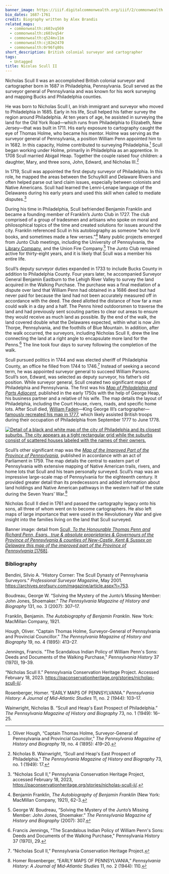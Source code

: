 ```yaml
---
banner_image: https://iiif.digitalcommonwealth.org/iiif/2/commonwealth:0r96fq84w/944,2716,7576,3269/,1200/0/default.jpg
bio_dates: 1687-1761
credit: Biography written by Alex Brandis
related_maps:
  - commonwealth:z603vq569
  - commonwealth:z603vq54r
  - commonwealth:q524mv11m
  - commonwealth:cj82m2470
  - commonwealth:0r96fq80s
short_description: British colonial surveyor and cartographer
tags:
  - Untagged
title: Nicolas Scull II
---
```

Nicholas Scull II was an accomplished British colonial surveyor and cartographer born in 1687 in Philadelphia, Pennsylvania. Scull served as the surveyor general of Pennsylvania and was known for his work surveying and mapping Bucks and Philadelphia counties.

He was born to Nicholas Scull I, an Irish immigrant and surveyor who moved to Philadelphia in 1685. Early in his life, Scull helped his father survey the region around Philadelphia. At ten years of age, he assisted in surveying the land for the Old York Road—which runs from Philadelphia to Elizabeth, New Jersey—that was built in 1711. His early exposure to cartography caught the eye of Thomas Holme, who became his mentor. Holme was serving as the surveyor general of Pennsylvania, a position William Penn appointed him to in 1682. In this capacity, Holme contributed to surveying Philadelphia.[^1] Scull began working under Holme, primarily in Philadelphia as an apprentice. In 1708 Scull married Abigail Heap. Together the couple raised four children: a daughter, Mary, and three sons, John, Edward, and Nicholas III.[^2]

In 1719, Scull was appointed the first deputy surveyor of Philadelphia. In this role, he mapped the areas between the Schuylkill and Delaware Rivers and often helped parse out land claim issues, especially between colonists and Native Americans. Scull had learned the Lenni-Lenape language of the Delawares during his early years and used this skill when called to mediate disputes.[^3]

During his time in Philadelphia, Scull befriended Benjamin Franklin and became a founding member of Franklin’s Junto Club in 1727. The club comprised of a group of tradesmen and artisans who spoke on moral and philosophical topics of the time and created solutions for issues around the city. Franklin referenced Scull in his autobiography as someone “who lov’d books, and sometimes made a few verses.”[^4] Many public projects emerged from Junto Club meetings, including the University of Pennsylvania, the [Library Company](https://librarycompany.org/), and the Union Fire Company.[^5] The Junto Club remained active for thirty-eight years, and it is likely that Scull was a member his entire life.

Scull’s deputy surveyor duties expanded in 1733 to include Bucks County in addition to Philadelphia County. Four years later, he accompanied Surveyor General Benjamin Eastburn to the Lehigh River Valley to survey the land acquired in the Walking Purchase. The purchase was a final mediation of a dispute over land that William Penn had obtained in a 1686 deed but had never paid for because the land had not been accurately measured off in accordance with the deed. The deed allotted the distance of how far a man could walk in a day and a half. The Penns hired outdoorsmen to traverse the land and had previously sent scouting parties to clear out areas to ensure they would receive as much land as possible. By the end of the walk, the land covered double what the Delawares expected, within what is now Jim Thorpe, Pennsylvania, and the foothills of Blue Mountain. In addition, after the walk occurred, the surveyors, including Nicholas Scull II, drew the line connecting the land at a right angle to encapsulate more land for the Penns.[^6] The line took four days to survey following the completion of the walk.

Scull pursued politics in 1744 and was elected sheriff of Philadelphia County, an office he filled from 1744 to 1746.[^7] Instead of seeking a second term, he was appointed surveyor general to succeed William Parsons. Scull’s son, Edward, was selected as deputy surveyor, his father’s old position. While surveyor general, Scull created two significant maps of Philadelphia and Pennsylvania. The first was his [_Map of Philadelphia and Parts Adjacent_](/maps/commonwealth:z603vq569/), published in the early 1750s with the help of George Heap, his business partner and a relative of his wife. The map details the layout of Philadelphia, including the Court House, rivers, roads, and specific home lots. After Scull died, [William Faden](/people/william-faden/)—King George III’s cartographer—[famously recreated his map in 1777](/maps/commonwealth:cj82m2470/), which likely assisted British troops during their occupation of Philadelphia from September 1777 to June 1778.

[![Detail of a black and white map of the city of Philadelphia and its closest suburbs. The city appears as a tight rectangular grid while the suburbs consist of scattered houses labeled with the names of their owners.](https://iiif.digitalcommonwealth.org/iiif/2/commonwealth:z603vq57k/128,1739,3615,1410/full/0/default.jpg "Detail from Scull's \"A map of Philadelphia and parts adjacent\"")](/maps/commonwealth:z603vq569/)

Scull’s other significant map was the [_Map of the Improved Part of the Province of Pennsylvania_](/maps/commonwealth:0r96fq80s/), published in accordance with an act of Parliament in 1759. The map details the central to eastern part of Pennsylvania with extensive mapping of Native American trails, rivers, and home lots that Scull and his team personally surveyed. Scull’s map was an impressive large-scale map of Pennsylvania for the eighteenth century. It provided greater detail than its predecessors and added information about land holdings and Native American pathways in the western half of the state during the Seven Years’ War.[^8]

Nicholas Scull II died in 1761 and passed the cartography legacy onto his sons, all three of whom went on to become cartographers. He also left maps of large importance that were used in the Revolutionary War and give insight into the families living on the land that Scull surveyed.

Banner image: detail from [Scull, _To the Honourable Thomas Penn and Richard Penn, Esqrs., true & absolute proprietaries & Governours of the Province of Pennsylvania & counties of New-Castle, Kent & Sussex on Delaware this map of the improved part of the Province of Pennsylvania_ \[1768\]](/maps/commonwealth:0r96fq80s).

[^1]: Oliver Hough, “Captain Thomas Holme, Surveyor-General of Pennsylvania and Provincial Councilor,” _The Pennsylvania Magazine of History and Biography_ 19, no. 4 (1895): 419–20.

[^2]: Nicholas B. Wainwright, “Scull and Heap's East Prospect of Philadelphia.” _The Pennsylvania Magazine of History and Biography_ 73, no. 1 (1949): 17.

[^3]: “Nicholas Scull II,” Pennsylvania Conservation Heritage Project, accessed February 18, 2023, https://paconservationheritage.org/stories/nicholas-scull-ii/.

[^4]: Benjamin Franklin, _The Autobiography of Benjamin Franklin_ (New York: MacMillan Company, 1921), 62–3.

[^5]: George W. Boudreau, “Solving the Mystery of the Junto’s Missing Member: John Jones, Shoemaker.” _The Pennsylvania Magazine of History and Biography_ (2007): 307.

[^6]: Francis Jennings, "The Scandalous Indian Policy of William Penn's Sons: Deeds and Documents of the Walking Purchase," Pennsylvania History 37 (1970), 29.

[^7]: “Nicholas Scull II,” Pennsylvania Conservation Heritage Project.

[^8]: Homer Rosenberger, “EARLY MAPS OF PENNSYLVANIA,” _Pennsylvania History: A Journal of Mid-Atlantic Studies_ 11, no. 2 (1944): 110.

### Bibliography

Bendini, Silvio A. “History Corner: The Scull Dynasty of Pennsylvania Surveyors.” _Professional Surveyor Magazine_, May 2001. https://archives.profsurv.com/magazine/article.aspx?i=753.

Boudreau, George W. “Solving the Mystery of the Junto’s Missing Member: John Jones, Shoemaker.” _The Pennsylvania Magazine of History and Biography_ 131, no. 3 (2007): 307–17.

Franklin, Benjamin. _The Autobiography of Benjamin Franklin_. New York: MacMillan Company, 1921.

Hough, Oliver. “Captain Thomas Holme, Surveyor-General of Pennsylvania and Provincial Councillor.” _The Pennsylvania Magazine of History and Biography_ 19, no. 4 (1895): 413–27.

Jennings, Francis. "The Scandalous Indian Policy of William Penn's Sons: Deeds and Documents of the Walking Purchase," _Pennsylvania History_ 37 (1970), 19-39.

“Nicholas Scull II.” Pennsylvania Conservation Heritage Project. Accessed February 18, 2023. https://paconservationheritage.org/stories/nicholas-scull-ii/.

Rosenberger, Homer. “EARLY MAPS OF PENNSYLVANIA.” _Pennsylvania History: A Journal of Mid-Atlantic Studies_ 11, no. 2 (1944): 103–17.

Wainwright, Nicholas B. “Scull and Heap's East Prospect of Philadelphia.” _The Pennsylvania Magazine of History and Biography_ 73, no. 1 (1949): 16–25.

